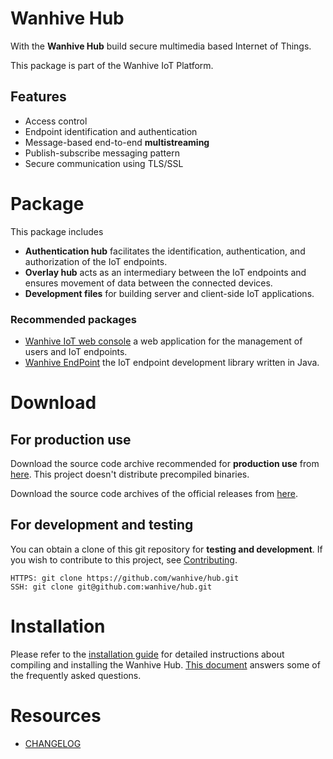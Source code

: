 # Wanhive Hub

With the **Wanhive Hub** build secure multimedia based Internet of Things.

This package is part of the Wanhive IoT Platform.

## Features

* Access control
* Endpoint identification and authentication
* Message-based end-to-end **multistreaming**
* Publish-subscribe messaging pattern
* Secure communication using TLS/SSL

# Package

This package includes

* **Authentication hub** facilitates the identification, authentication, and authorization of the IoT endpoints.
* **Overlay hub** acts as an intermediary between the IoT endpoints and ensures movement of data between the connected devices.
* **Development files** for building server and client-side IoT applications.

### Recommended packages

* [Wanhive IoT web console](https://github.com/wanhive/webconsole) a web application for the management of users and IoT endpoints.
* [Wanhive EndPoint](https://github.com/wanhive/endpoint.java) the IoT endpoint development library written in Java.

# Download

## For production use

Download the source code archive recommended for **production use** from [here](https://www.wanhive.com/solutions.php#hub). This project doesn't distribute precompiled binaries.

Download the source code archives of the official releases from [here](https://github.com/wanhive/hub/tags).

## For development and testing

You can obtain a clone of this git repository for **testing and development**. If you wish to contribute to this project, see [Contributing](CONTRIBUTING.md).

```
HTTPS: git clone https://github.com/wanhive/hub.git
SSH: git clone git@github.com:wanhive/hub.git
```

# Installation

Please refer to the [installation guide](INSTALL.md) for detailed instructions about compiling and installing the Wanhive Hub. [This document](HOWTO-faq.md) answers some of the frequently asked questions.

# Resources

* [CHANGELOG](ChangeLog.md)
